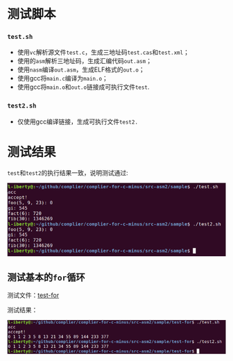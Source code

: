 # 测试脚本
### `test.sh` 
- 使用`vc`解析源文件`test.c`，生成三地址码`test.cas`和`test.xml`；
- 使用的`asm`解析三地址码，生成汇编代码`out.asm`；
- 使用`nasm`编译`out.asm`，生成ELF格式的`out.o`；
- 使用gcc将`main.c`编译为`main.o`；
- 使用gcc将`main.o`和`out.o`链接成可执行文件`test`.

### `test2.sh` 
- 仅使用gcc编译链接，生成可执行文件`test2.`

# 测试结果
`test`和`test2`的执行结果一致，说明测试通过:

![](screenshot/test.png)

## 测试基本的`for`循环
测试文件：[test-for](test-for/)

测试结果：

![](screenshot/test-for.png)